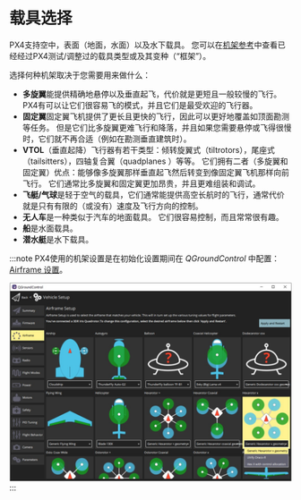 # 载具选择

PX4支持空中，表面（地面，水面）以及水下载具。 您可以在[机架参考](../airframes/airframe_reference.md)中查看已经经过PX4测试/调整过的载具类型或及其变种（“框架”）。

选择何种机架取决于您需要用来做什么：

- **多旋翼**能提供精确地悬停以及垂直起飞，代价就是更短且一般较慢的飞行。 PX4有可以让它们很容易飞的模式，并且它们是最受欢迎的飞行器。
- **固定翼**固定翼飞机提供了更长且更快的飞行，因此可以更好地覆盖如顶面勘测等任务。 但是它们比多旋翼更难飞行和降落，并且如果您需要悬停或飞得很慢时，它们就不再合适（例如在勘测垂直建筑时）。
- **VTOL**（垂直起降）飞行器有若干类型：倾转旋翼式（tiltrotors），尾座式（tailsitters），四轴复合翼（quadplanes ）等等。 它们拥有二者（多旋翼和固定翼）优点：能够像多旋翼那样垂直起飞然后转变到像固定翼飞机那样向前飞行。 它们通常比多旋翼和固定翼更加昂贵，并且更难组装和调试。
- **飞艇/气球**是轻于空气的载具，它们通常能提供高空长航时的飞行，通常代价就是只有有限的（或没有）速度及飞行方向的控制。
- **无人车**是一种类似于汽车的地面载具。 它们很容易控制，而且常常很有趣。
- **船**是水面载具。
- **潜水艇**是水下载具。

:::note PX4使用的机架设置是在初始化设置期间在 *QGroundControl* 中配置： [Airframe 设置](../config/airframe.md)。

![机架选择](../../assets/qgc/setup/airframe/airframe_px4.jpg)
:::